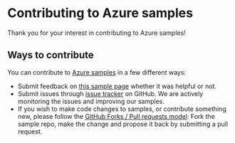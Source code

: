 # Contributing to Azure samples

Thank you for your interest in contributing to Azure samples!

## Ways to contribute

You can contribute to [Azure samples](https://github.com/Azure-Samples/cosmosdb-dotnet-create-documentdb-and-configure-for-eventual-consistency) in a few different ways:

- Submit feedback on [this sample page](https://azure.microsoft.com/documentation/samples/cosmosdb-dotnet-create-documentdb-and-configure-for-eventual-consistency/) whether it was helpful or not.  
- Submit issues through [issue tracker](https://github.com/Azure-Samples/cosmosdb-dotnet-create-documentdb-and-configure-for-eventual-consistency/issues) on GitHub. We are actively monitoring the issues and improving our samples.
- If you wish to make code changes to samples, or contribute something new, please follow the [GitHub Forks / Pull requests model](https://help.github.com/articles/fork-a-repo/): Fork the sample repo, make the change and propose it back by submitting a pull request.